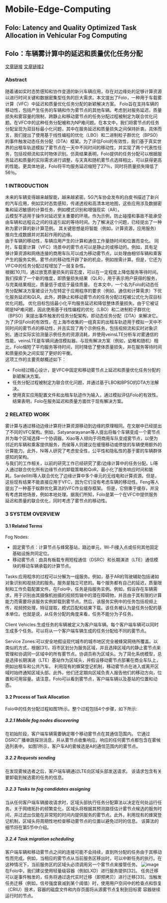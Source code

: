 # Mobile-Edge-Computing

## Folo: Latency and Quality Optimized Task Allocation in Vehicular Fog Computing
## Folo：车辆雾计算中的延迟和质量优化任务分配

[文章链接](https://ieeexplore.ieee.org/document/8489874)
[文章链接2](https://ieeexplore.ieee.org/document/8397129)

### Abstract
随着诸如实时态势感知和协作变道的新兴车辆应用，存在对边缘处的足够计算资源以进行时间关键和数据密集型任务的巨大需求。本文提出了Folo，一种用于车载雾计算（VFC）中延迟和质量优化任务分配的新颖解决方案。 Folo旨在支持车辆的移动性，包括产生任务的车辆和作为雾节点的其他车辆。考虑到对服务延迟，质量损失和雾容量的限制，跨静止和移动雾节点的任务分配过程被制定为联合优化问题。在VFC中的这种任务分配被称为NP难问题。在本文中，我们将雾节点的任务分配呈现为双目标最小化问题，其中在服务延迟和质量损失之间保持折衷。具体而言，我们提出了使用基于线性编程的优化（LBO）和二进制粒子群优化（BPSO）的事件触发动态任务分配（DTA）框架。为了评估Folo的有效性，我们基于真实世界的出租车轨迹模拟了雾节点在一天中不同时间的移动性，并实现了两个代表性任务，包括视频流和实时物体识别。仿真结果表明，Folo提供的任务分配可以根据服务延迟和质量的实际需求进行调整，与天真和随机雾节点选择相比，可以获得更高的性能。更具体地说，Folo将平均服务延迟缩短了27％，同时将质量损失降低了56％。

### 1 INTRODUCTION
未来的车辆变得越来越智能，越来越紧密。5G汽车协会发布的白皮书描述了新兴的汽车应用，例如实时态势感知，传递透视和高清本地地图，这些应用涉及数据密集和延迟敏感的计算任务，例如模式识别和增强现实（AR）。  
云模型不适用于操作对延迟至关重要的环境。作为示例，防止碰撞和事故不能承受由车辆和远程云之间的往返引起的等待时间。为了解决这个问题，已经提出了一种称为雾计算的新计算范例。 其关键思想是将智能（例如，计算资源，应用服务）推向生成数据并对其起作用的边缘。  
由于车辆的移动性，车辆应用产生的计算和通信工作量随时间和位置而变化。 同时，车载雾计算（VFC）场景中的雾节点可以是静止的或移动的。例如，具有足够计算资源和网络连接的商用车队可以成为移动雾节点，以处理由相邻车辆和乘客产生的服务实例。雾节点的移动性开辟了新的机会，例如按需计算。但是，它还为VFC中的任务分配过程增加了一层复杂性。  
根据[10,11]，通过放宽质量损失的容忍度，可以在一定程度上降低服务等待时间。我们探索了一个新的维度，即质量损失结果（QLR），用于表示用户获得的服务，与完美结果相比，质量低于或低于最佳质量。 在本文中，一个名为Folo的动态任务分配解决方案被设计为在特定于应用程序的要求（例如，通信和计算需求）下优化服务延迟和QLR。此外，跨静止和移动雾节点的任务分配过程被公式化为双目标优化问题。 优化目标包括最小化平均服务延迟和降低整体质量损失。由于它被证明是NP难问题，因此使用基于线性编程的优化（LBO）和二进制粒子群优化（BPSO）来提出事件触发的任务分配架构，即动态任务分配（DTA）来解决它。  
为了评估Folo的有效性，在上海市收集的一组真实的出租车轨迹用于模拟一天中不同时间的雾节点的移动性，并且实现了两个示例任务，包括视频流和实时对象识别。通过实际实验测量示例任务的资源消耗，并使用veinsLTE分析车对雾通信的性能，veinsLTE是车辆间通信模拟器。与现有解决方案（例如，幼稚和随机）相比，Folo缩短了平均服务等待时间，同时降低了整体质量损失，并在服务等待时间和质量损失之间实现了更好的平衡。  
这项工作的主要贡献概述如下：  
* Folo经过精心设计，是VFC中固定和移动雾节点上延迟和质量优化任务分配的新颖解决方案。
* 任务分配过程被制定为联合优化问题，并通过基于LBO和BPSO的DTA方法解决。
* 使用真实应用配置文件和出租车轨迹作为输入，通过模拟评估Folo的有效性。 结果表明，Folo在服务延迟和质量方面优于现有解决方案。

### 2 RELATED WORK
雾计算与通过移动边缘计算将计算资源移动到边缘的原理相同。在文献中已经提出了不同的VFC架构。例如，Satyanarayanan等人提出将每个车辆变成一个雾节点并为每个区域选择一个协调器。Xiao等人倾向于将商用车队变成雾节点，以便为邻近的车辆和乘客提供服务，而侯等人则建议在缓慢移动或停放的车辆使用额外的计算能力。此外，Ni等人研究了考虑安全性，公平性和隐私性的基于雾的车辆群体感知的架构。  
与我们的工作相关，以前的研究工作已经研究了雾/边缘计算中的任务分配。Li等人通过联合优化所有边缘节点的卸载策略和QoR，最小化了服务响应时间和能耗。Sardellitti等人联合优化了边缘计算中多个单元的无线电和计算资源。但是，这些现有结果不能直接应用于VFC，因为它们没有考虑车辆的移动性。Feng等人提出了一种基于蚁群优化算法的VFC作业缓存框架。 但是，它侧重于缓存，并没有考虑其他场景，例如本地处理。据我们所知，Folo是第一个在VFC中提供服务延迟和质量的联合优化，同时考虑了雾节点的移动性。

### 3 SYSTEM OVERVIEW
#### 3.1 Related Terms
Fog Nodes:  
* 固定雾节点：计算节点与蜂窝基站，路边单元，Wi-Fi接入点或任何其他固定基础设施共同定位。
* 移动雾节点：由具有板载专用短程通信（DSRC）和长期演进（LTE）通信模块的移动车辆承载的计算节点。

Tasks:应用程序的过程可以分解为一组服务。例如，基于AR的驾驶辅助包括诸如对象识别和视频流的服务。服务是独立可悲的。每个服务都有自己的延迟，质量限制和工作负载配置文件。在Folo中，任务是指服务实例。例如，假设存在车辆需求，用于识别由其摄像机拍摄的视频剪辑中的潜在障碍物，并且由于其有限的计算能力而需要将该服务实例卸载到雾节点。然后，该服务实例中的任务包括视频上传，视频预处理，特征提取，模式匹配和结果下载。该任务被认为是任务分配的基本单位。也就是说，从任务分配的角度来看，任务不能分为子任务。

Client Vehicles:生成任务的车辆被定义为客户端车辆。每个客户端车辆可以同时生成多个任务。可以将从一个客户端车辆生成的任务分配给不同的雾节点。

Service Zones:可以安全地假设现代城市的城市地区完全被蜂窝网络所覆盖。以类似的方式，根据[31]，将市区划分为服务区域，并且选择区域内的静止雾节点来管理和协调同一区域中的所有雾节点。协调员称为区域头。为了简化系统模型，总是选择长期演进（LTE）基站作为区域头，并假设移动雾节点部署在商业车队上，例如出租车和公共汽车。 利用现有的蜂窝登记机制，移动雾节点在进入或离开区域时始终通知区域头部。此外，他们还定期向区域负责人报告他们的移动方向，位置和可用容量。请注意，Folo可以看到雾节点，客户端车辆以及基站的位置和动态。

#### 3.2 Process of Task Allocation
Folo中的任务分配过程如图1所示。整个过程包括4个步骤，如下所示:

##### 3.2.1 Mobile fog nodes discovering
在初始阶段，客户端车辆需要确定哪个移动雾节点在其通信范围内。 它通过DSRC广播单跳探测消息，并从雾节点收集响应。响应的任何雾节点都包含在雾候选列表中。 如图1所示，客户车A的雾候选是A的通信范围内的雾节点。
##### 3.2.2 Requests sending
在发现雾候选者之后，客户端车辆通过LTE向区域头部发送请求。 该请求包含有关要卸载到候选雾的任务的信息。
##### 3.2.3 Tasks to fog candidates assigning
当从任何客户端车辆接收请求时，区域头部执行任务分配算法以决定在何处运行任务。关于网络拓扑的频繁变化，区域头将根据其预测路径估计雾节点候选的服务时间，并过滤出仅能在非常短的时间内提供服务的雾节点。此外，利用现有的蜂窝登记机制，区域头将周期性地检查移动雾节点的位置以避免过时的信息。 该算法的细节将在第5节中介绍。
##### 3.2.4 Task migration scheduling
客户端车辆和移动雾节点之间的连接可能不会持续，直到所分配的任务由于其移动性而完成。例如，当相应的雾节点从当前服务区移出时，可以中断任务的执行。在这种情况下，当前服务区的区域头必须调用另一个雾节点来接管任务。
![image](https://github.com/qpointwang/Mobile-Edge-Computing/blob/master/Folo%20Latency%20andQuality%20Optimized%20Task%20Allocation%20in%20Vehicular%20Fog%20Computing/fig1.png)
在Folo中，我们建议使用轻量级容器（例如LXD）进行服务提供[32]。 任务迁移可以是事件触发的，任务将通过迭代实时迁移（即预拷贝）进行迁移[33]。当触发任务迁移（例如，信号强度衰减到某个阈值）时，使用用户空间中的检查点和恢复（CRIU）技术，容器的磁盘文件和内存页面将从源雾节点复制到目标雾 容器继续运行时的节点。